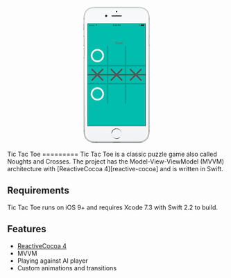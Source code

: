 <p align="center" >
  <img src="https://github.com/V8tr/tic-tac-toe/blob/master/screenshot_gameplay_1.png" alt="AppAnalytics" title="AppAnalytics">
</p>
Tic Tac Toe
=========
Tic Tac Toe is a classic puzzle game also called Noughts and Crosses. The project has the Model-View-ViewModel (MVVM) architecture with [ReactiveCocoa 4][reactive-cocoa] and is written in Swift.

[reactive-cocoa]: https://github.com/ReactiveCocoa/ReactiveCocoa

Requirements
------------
Tic Tac Toe runs on iOS 9+ and requires Xcode 7.3 with Swift 2.2 to build.

Features
------------
* [ReactiveCocoa 4][reactive-cocoa]
* MVVM
* Playing against AI player
* Custom animations and transitions
